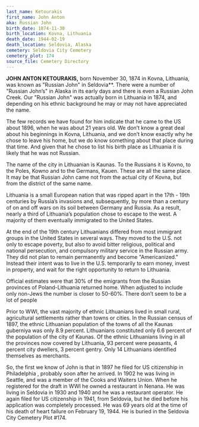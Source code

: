 ```yaml
---
last_name: Ketourakis
first_name: John Anton
aka: Russian John
birth_date: 1874-11-30
birth_location: Kovna, Lithuania
death_date: 1944-02-19
death_location: Seldovia, Alaska
cemetery: Seldovia City Cemetery
cemetery_plot: 174
source_file: Cemetery Directory
---
```

**JOHN ANTON KETOURAKIS,** born November 30, 1874 in Kovna, Lithuania, was known as "Russian John" in Seldovia**. There
were a number of "Russian John’s" in Alaska in its early days and
there is even a Russian John Creek. Our "Russian John" was actually
born in Lithuania in 1874, and depending on his ethnic background he may
or may not have appreciated the name.

The few records we have found for him indicate that he came to the US
about 1896, when he was about 21 years old. We don’t know a great deal
about his beginnings in Kovna, Lithuania, and we don’t know exactly why
he chose to leave his home, but we do know something about that place
during that time. And given that he chose to list his birth place as
Lithuania it is likely that he was not Russian.

The name of the city in Lithuanian is Kaunas. To the Russians it is
Kovno, to the Poles, Kowno and to the Germans, Kauen. These are all the
same place. It may be that Russian John came not from the actual city of
Kovna, but from the district of the same name.  
  
Lithuania is a small European nation that was ripped apart in the 17th -
19th centuries by Russia’s invasions and, subsequently, by more than a
century of on and off wars on its soil between Germany and Russia. As a
result, nearly a third of Lithuania’s population chose to escape to the
west. A majority of them eventually immigrated to the United States.

At the end of the 19th century Lithuanians differed from most immigrant
groups in the United States in several ways. They moved to the U.S. not
only to escape poverty, but also to avoid bitter religious, political
and national persecution, and compulsory military service in the Russian
army. They did not plan to remain permanently and become "Americanized."
Instead their intent was to live in the U.S. temporarily to earn money,
invest in property, and wait for the right opportunity to return to
Lithuania.

Official estimates were that 30% of the emigrants from the Russian
provinces of Poland-Lithuania returned home. When adjusted to include
only non-Jews the number is closer to 50-60%. There don’t seem to be a
lot of people

Prior to WWI, the vast majority of ethnic Lithuanians lived in small
rural, agricultural settlements rather than towns or cities. In the
Russian census of 1897, the ethnic Lithuanian population of the towns of
all the Kaunas guberniya was only 8.9 percent. Lithuanians constituted
only 6.6 percent of the population of the city of Kaunas. Of the ethnic
Lithuanians living in all the provinces now covered by Lithuania, 93
percent were peasants, 4 percent city dwellers, 3 percent gentry. Only
14 Lithuanians identified themselves as merchants.

So, the first we know of John is that in 1897 he filed for US citizenship
in Philadelphia , probably soon after he arrived. In 1902 he was living in Seattle, and was a member of the Cooks and Waiters Union. When he registered for
the draft in WWI he owned a restaurant in Nenana. He was living in
Seldovia in 1930 and 1940 and he was a restaurant operator. He again
filed for US citizenship in 1941, from Seldovia, but he died before his
application was completely processed. He was 69 years old at the time of
his death of heart failure on February 19, 1944. He is buried in the
Seldovia City Cemetery Plot \#174.

